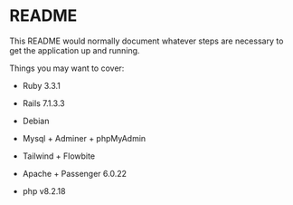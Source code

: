 # README

This README would normally document whatever steps are necessary to get the
application up and running.

Things you may want to cover:

* Ruby 3.3.1

* Rails 7.1.3.3

* Debian

* Mysql + Adminer + phpMyAdmin

* Tailwind + Flowbite

* Apache + Passenger 6.0.22

* php v8.2.18
